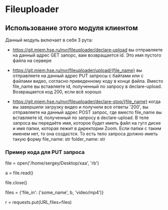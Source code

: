 # Fileuploader

## Использование этого модуля клиентом
Данный модуль включает в себя 3 рута:

- https://git.miem.hse.ru/nvr/fileuploader/declare-upload
вы отправляете на данный адрес GET запорс, вам возвращается id. Это имя пустого файла на сервере

- https://git.miem.hse.ru/nvr/fileuploader/upload/{file_name}
вы отправляете на данный адрес PUT запросы с байтами или с файлами видео, согласно приведенному коду в конце файла. Вместо file_name вы вставляете id, полученный по запросу в declare-upload. Возвращается код 200, если всё хорошо

- https://git.miem.hse.ru/nvr/fileuploader/declare-stop/{file_name}
когда вы завершили загрузку видео и получили все ответы '200', вы отправляете на данный адрес POST запрос, где вместо file_name вы вставляете id, полученный по запросу в declare-upload. В теле запроса вы передаёте имя, которое будет иметь файл на гугл диске и имя папки, которая лежит в директории Zoom. Если папки с таким именем нет, то она создастся. То есть тело запроса должно иметь такую форму 
    file_name: str
    folder_name: str

### Пример кода для PUT запроса

file = open('/home/sergey/Desktop/xaa', 'rb')

a = file.read()

file.close() 

files = {'file_in': ('some_name', b, 'video/mp4')}

r = requests.put(URL,files=files)